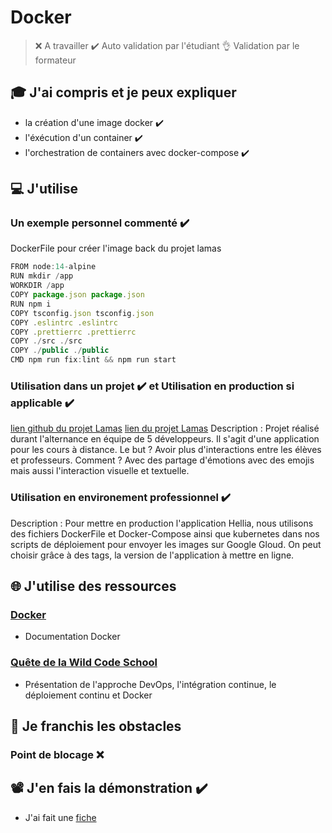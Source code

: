 # Docker
> ❌ A travailler
> ✔️ Auto validation par l'étudiant
> 👌 Validation par le formateur


## 🎓 J'ai compris et je peux expliquer
- la création d'une image docker ✔️
- l'éxécution d'un container ✔️
- l'orchestration de containers avec docker-compose ✔️


## 💻 J'utilise
### Un exemple personnel commenté ✔️
DockerFile pour créer l'image back du projet lamas
```javascript 
FROM node:14-alpine
RUN mkdir /app
WORKDIR /app
COPY package.json package.json
RUN npm i
COPY tsconfig.json tsconfig.json
COPY .eslintrc .eslintrc
COPY .prettierrc .prettierrc
COPY ./src ./src
COPY ./public ./public
CMD npm run fix:lint && npm run start
```

### Utilisation dans un projet ✔️ et Utilisation en production si applicable ✔️
[lien github du projet Lamas](https://github.com/WildCodeSchool/wns-2020-11-remote-1-lamas)
[lien du projet Lamas](https://lamas.wns.wilders.dev)
Description : Projet réalisé durant l'alternance en équipe de 5 développeurs. Il s'agit d'une application pour les cours à distance. Le but ? Avoir plus d'interactions entre les élèves et professeurs. Comment ? Avec des partage d'émotions avec des emojis mais aussi l'interaction visuelle et textuelle.

### Utilisation en environement professionnel ✔️
Description : Pour mettre en production l'application Hellia, nous utilisons des fichiers DockerFile et Docker-Compose ainsi que kubernetes dans nos scripts de déploiement pour envoyer les images sur Google Gloud. On peut choisir grâce à des tags, la version de l'application à mettre en ligne.


## 🌐 J'utilise des ressources
### [Docker](https://www.docker.com)
- Documentation Docker
### [Quête de la Wild Code School](https://odyssey.wildcodeschool.com/quests/1512)
- Présentation de l'approche DevOps, l'intégration continue, le déploiement continu et Docker


## 🚧 Je franchis les obstacles
### Point de blocage ❌ 


## 📽️ J'en fais la démonstration ✔️
- J'ai fait une [fiche](https://docs.google.com/document/d/1N4WdBvEKm8s9ftN2uqB_HMTNH8o7xpVOluJ_rs1nhDw/edit?usp=sharing)

